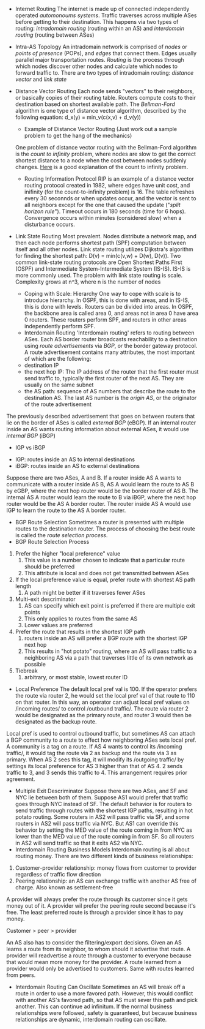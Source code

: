 * Internet Routing
The internet is made up of connected independently operated *automonoums systems*. Traffic traverses across multiple ASes before getting to their destination. This happens via two types of routing: *intradomain routing* (routing within an AS) and *interdomain routing* (routing between ASes)
* Intra-AS Topology
An intradomain network is comprised of *nodes* or *points of presence* (POPs), and *edges* that connect them. Edges usually parallel major transportation routes. *Routing* is the process through which nodes discover other nodes and calculate which nodes to forward traffic to. There are two types of intradomain routing: *distance vector* and *link state*
* Distance Vector Routing
  Each node sends "vectors" to their neighbors, or basically copies of their routing table. Routers compute costs to their destination based on shortest available path. The *Bellman-Ford* algorithm is one type of distance vector algorithm, described by the following equation: d_x(y) = min_v(c(x,v) + d_v(y)) 
  * Example of Distance Vector Routing
  (Just work out a sample problem to get the hang of the mechanics)

  One problem of distance vector routing with the Bellman-Ford algorithm is the *count to infinity* problem, where nodes are slow to get the correct shortest distance to a node when the cost between nodes suddenly changes. [Here](https://www.youtube.com/watch?v=lbiLrM_IzPY) is a good explanation of the count to infinity problem.

  * Routing Information Protocol
    RIP is an example of a distance vector routing protocol created in 1982, where edges have unit cost, and inifinity (for the count-to-infinity problem) is 16. The table refreshes every 30 seconnds or when updates occur, and the vector is sent to all neighbors except for the one that caused the update ("*split horizon rule*"). Timeout occurs in 180 seconds (time for 6 hops). Convergence occurs within minutes (considered slow) when a disturbance occurs.
* Link State Routing
  Most prevalent. Nodes distribute a network map, and then each node performs shortest path (SPF) computation between itself and all other nodes. Link state routing utilizes Dijkstra's algorithm for finding the shortest path: D(v) = min(c(v,w) + D(w), D(v)). Two common link-state routing protocols are Open Shortest Paths First (OSPF) and Intermediate System-Intermediate System (IS-IS). IS-IS is more commonly used. The problem with link state routing is scale. Complexity grows at n^3, where n is the number of nodes
  * Coping with Scale: Hierarchy
    One way to cope with scale is to introduce hierarchy. In OSPF, this is done with areas, and in IS-IS, this is done with levels. Routers can be divided into areas. In OSPF, the backbone area is called area 0, and areas not in area 0 have area 0 routers. These routers perform SPF, and routers in other areas independently perform SPF. 
  * Interdomain Routing
    'Interdomain routing' refers to routing between ASes. Each AS border router broadcasts reachability to a destination using *route advertisements* via *BGP*, or the border gateway protocol. A route advertisement contains many attributes, the most important of which are the following:
  * destination IP
  * the next hop IP: The IP address of the router that the first router must send traffic to, typically the first router of the next AS. They are usually on the same subnet
  * the AS path: sequence of AS numbers that describe the route to the destination AS. The last AS number is the *origin AS*, or the originator of the route advertisement

The previously described advertisement that goes on between routers that lie on the border of ASes is called *external BGP* (eBGP). If an internal router inside an AS wants routing information about external ASes, it would use *internal BGP* (iBGP)
* IGP vs iBGP
- IGP: routes inside an AS to internal destinations
- iBGP: routes inside an AS to external destinations

Suppose there are two ASes, A and B. If a router inside AS A wants to communicate with a router inside AS B, AS A would learn the route to AS B by eGBP, where the next hop router would be the border router of AS B. The internal AS A router would learn the route to B via iBGP, where the next hop router would be the AS A border router. The router inside AS A would use IGP to learn the route to the AS A border router. 
* BGP Route Selection
Sometimes a router is presented with multiple routes to the destination router. The process of choosing the best route is called the *route selection process*.
* BGP Route Selection Process
1. Prefer the higher "local preference" value
   1. This value is a number chosen to indicate that a particular route should be preferred
   2. This attribute is local and does not get transmitted between ASes
2. If the local preference value is equal, prefer route with shortest AS path length
   1. A path might be better if it traverses fewer ASes
3. Multi-exit descriminator
   1. AS can specify which exit point is preferred if there are multiple exit points
   2. This only applies to routes from the same AS
   3. Lower values are preferred
4. Prefer the route that results in the shortest IGP path
   1. routers inside an AS will prefer a BGP route with the shortest IGP next hop
   2. This results in "hot potato" routing, where an AS will pass traffic to a neighboring AS via a path that traverses little of its own network as possible
5. Tiebreak
   1. arbitrary, or most stable, lowest router ID
* Local Preference
The default local pref val is 100. If the operator prefers the route via router 2, he would set the local pref val of that route to 110 on that router. In this way, an operator can adjust local pref values on /incoming routes/ to control /outbound traffic/. The route via router 2 would be designated as the primary route, and router 3 would then be designated as the backup route. 

Local pref is used to control outbound traffic, but sometimes AS can attach a BGP community to a route to effect how neighboring ASes sets local pref. A community is a tag on a route. If AS 4 wants to control its /incoming traffic/, it would tag the route via 2 as backup and the route via 3 as primary. When AS 2 sees this tag, it will modify its /outgoing traffic/ by settings its local preference for AS 3 higher than that of AS 4. 2 sends traffic to 3, and 3 sends this traffic to 4. This arrangement requires prior agreement. 
* Multiple Exit Descriminator
Suppose there are two ASes, and SF and NYC lie between both of them. Suppose AS1 would prefer that traffic goes through NYC instead of SF. The default behavior is for routers to send traffic through routes with the shortest IGP paths, resulting in hot potato routing. Some routers in AS2 will pass traffic via SF, and some routers in AS2 will pass traffic via NYC. But AS1 can override this behavior by setting the MED value of the route coming in from NYC as lower than the MED value of the route coming in from SF. So all routers in AS2 will send traffic so that it exits AS2 via NYC. 
* Interdomain Routing Business Models
Interdomain routing is all about routing money. There are two different kinds of business relationships:
1. Customer-provider relationship: money flows from customer to provider regardless of traffic flow direction
2. Peering relationship: an AS can exchange traffic with another AS free of charge. Also known as settlement-free

A provider will always prefer the route through its customer since it gets money out of it. A provider wil prefer the peering route second because it's free. The least preferred route is through a provider since it has to pay money. 

Customer > peer > provider

An AS also has to consider the filtering/export decisions. Given an AS learns a route from its neighbor, to whom should it advertise that route. A provider  will readvertise a route through a customer to everyone because that would mean more money for the provider. A route learned from a provider would only be advertised to customers. Same with routes learned from peers. 
* Interdomain Routing Can Oscillate
Sometimes an AS will break off a route in order to use a more favored path. However, this would conflict with another AS's favored path, so that AS must sever this path and pick another. This can continue ad infinitum. If the normal business relationships were followed, safety is guaranteed, but because business relationships are dynamic, interdomain routing can oscillate. 
